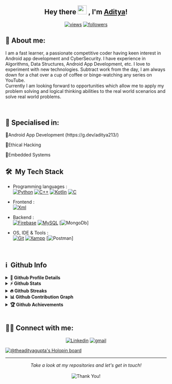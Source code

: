 <h2 align="center">
  Hey there <img src="https://media.giphy.com/media/hvRJCLFzcasrR4ia7z/giphy.gif" width="28"> , I'm <a href="http://  Aditya.me/">  Aditya</a>!
   
</h2>
<p align="center">
    <a href="#">
    <img alt="views" title="Github views" src="https://komarev.com/ghpvc/?username=TheAdityaGupta&style=flat-square&color=d43182"/></a>
  <a href="https://github.com/TheAdityaGupta">
    <img alt="followers" title="Follow me on Github" src="https://img.shields.io/github/followers/TheAdityaGupta?color=236ad3&labelColor=1155ba&style=for-the-badge&logo=github&label=Follow"/></a>
    </p>


## 👩 About me:
<p>
I am a fast learner, a passionate competitive coder having keen interest in Android app development and CyberSecurity. I have experience in Algorithms, Data Structures, Android App Development, etc. I love to experiment with new technologies. Subtract work from the day, I am always down for a chat over a cup of coffee or binge-watching any series on YouTube.<br>
Currently I am looking forward to opportunities which allow me to apply my problem solving and logical thinking abilities to the real world scenarios and solve real world problems.
</p><br>

<h2>🥇 Specialised in:</h2>
<p>🔸Android App Development (https://g.dev/aditya213/) 
  <p>🔸Ethical Hacking
  <p>🔸Embedded Systems

<br>
<h2> 🛠 &nbsp;My Tech Stack</h2>
 

- Programming languages : <br />
  [![Python](https://img.shields.io/badge/Python-14354C?style=flat&logo=python&logoColor=white)](https://www.python.org) [![C++](https://img.shields.io/badge/C%2B%2B-00599C?style=flat&logo=c%2B%2B&logoColor=white)](https://www.cplusplus.com/)  [![Kotlin](https://img.shields.io/badge/Kotlin-E34F26?style=flat&logo=Kotlin&logoColor=white)](https://g.dev/aditya213/)  [![C](https://img.shields.io/badge/C-00599C?style=flat&logo=c&logoColor=white)](https://www.cprogramming.com/)
  
  
  
- Frontend : <br />
  [![Xml](https://img.shields.io/badge/XML-E34F26?style=flat&logo=XML&logoColor=white)](https://g.dev/aditya213/)  
<!--   [![CSS](https://img.shields.io/badge/CSS-blue?style=flat&logo=css3&logoColor=white)](https://www.w3.org/Style/CSS/Overview.en.html) [![Bootstrap](https://img.shields.io/badge/Bootstrap-563D7C?style=flat&logo=bootstrap&logoColor=white)](https://getbootstrap.com)
   -->
- Backend : <br />
  [![Firebase](https://img.shields.io/badge/-Firebase-2C2D72?style=flat&logo=firebase&logoColor=FFCA28)](https://firebase.google.com/) [![MySQL](https://img.shields.io/badge/MySQL-00000F?style=flat&logo=mysql&logoColor=white)](https://www.mysql.com/) [![MongoDb](https://img.shields.io/badge/MongoDb-00000F?style=flat&logoColor=white)]
  
- OS, IDE & Tools : <br />
   [![Git](https://img.shields.io/badge/Git-F05032?style=flat&logo=git&logoColor=white)](https://git-scm.com/)  [![Xampp](https://img.shields.io/badge/Xampp-orange?style=flat&logo=Xampp&logoColor=white)](https://www.apachefriends.org/index.html) [![Postman](https://img.shields.io/badge/Postman-orange?style=flat&logo=Postman&logoColor=white)]
<br>




<h2>ℹ️ &nbsp;Github Info</h2>
<details>	
  <summary><b>🔎 Github Profile Details</b></summary>
<p align="center"><img height="180em" src="https://github-profile-summary-cards.vercel.app/api/cards/profile-details?username=TheAdityaGupta&theme=github_dark" alt="TheAdityaGupta" align = "center"/></p>
</details>
<details>	
  <summary><b>⚡ Github Stats</b></summary>
<p align="center"><img height="180em" src="https://github-readme-stats.vercel.app/api?username=TheAdityaGupta&hide_border=true&count_private=true&show_icons=true&theme=radical" alt="TheAdityaGupta" align = "center"/>
<img height="180em" src="https://github-readme-stats.vercel.app/api/top-langs?username=TheAdityaGupta&show_icons=true&locale=en&layout=compact&hide_border=true&theme=radical" alt="TheAdityaGupta" align = "center"/></p>
</details>
<details>
 <summary><b>🔥 Github Streaks</b></summary>
<p align="center"><img src="https://github-readme-streak-stats.herokuapp.com/?user=TheAdityaGupta&theme=black-ice&hide_border=true&stroke=0000&background=0D1117&ring=e05397&fire=e05397&currStreakLabel=e05397" alt="TheAdityaGupta"/></p>
</details>
<details>
<summary><b>📊 Github Contribution Graph</b></summary>
<p align="center"<a href="#"><img alt="  Aditya's Activity Graph" src="https://activity-graph.herokuapp.com/graph?username=TheAdityaGupta&bg_color=0D1117&color=e05397&line=e05397&point=FFFFFF&hide_border=true&" /></a></p>
</details>
<details>   
 <summary><b>🏆 Github Achievements</b></summary>
<p align="center"> <a href="https://github.com/TheAdityaGupta"><img src="https://github-profile-trophy.vercel.app/?username=TheAdityaGupta&margin-w=5&theme=radical" alt="TheAdityaGupta"/></a> </p>
</details>
<br>
 
 ## 🙋‍♂️ Connect with me:
<!--  
 Badges template - https://github.com/badges/shields 
                                                        -->
<p align="center">
  <a href="https://www.linkedin.com/in/aditya-295800169"><img alt="Linkedin" title="Linkedin" src="https://img.shields.io/badge/-linkedin-%230077B5?style=for-the-badge&logo=linkedin&logoColor=white"/></a>
  <a href="mailto:  adityagupta.ag213@gmail.com"><img alt="gmail" title="gmail" src="https://img.shields.io/badge/-gmail-f53c20?style=for-the-badge&logo=gmail&logoColor=white"/></a>
 <!-- 
                                                       <a href="https://www.codechef.com/users/  Aditya_  "><img alt="codechef" title="codechef" src="https://img.shields.io/badge/-codechef-935F31?style=for-the-badge&logo=codechef&logoColor=white"/></a>
  <a href="https://www.hackerrank.com/  Aditya  "><img alt="hackerrank" title="hackerrank" src="https://img.shields.io/badge/-hackerrank-0ec950?style=for-the-badge&logo=hackerrank&logoColor=white"/></a>
--> 
                                                       </p>
                                                       
[![@theadityagupta's Holopin board](https://holopin.me/theadityagupta)](https://holopin.io/@theadityagupta)

 <hr>
<p align="center">
    <i>Take a look at my repositories and let's get in touch!</i><br><br>
   <img alt="Thank You!" title="Thank You" src="https://img.shields.io/badge/Thank-You-ff69b4.svg"/>
</p>

